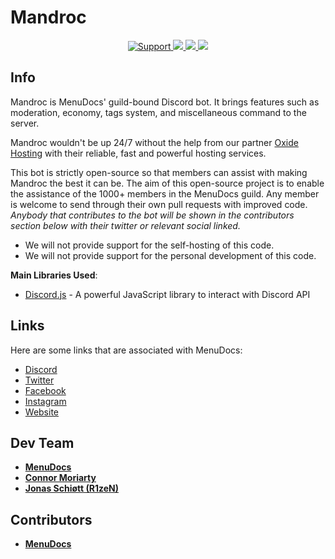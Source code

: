 # Mandroc

<div align="center">
    <a href="https://discord.gg/menudocs">
        <img src="https://img.shields.io/discord/416512197590777857.svg?colorB=Blue&logo=discord&label=Support&style=for-the-badge" alt="Support">
    </a>
    <a href="https://github.com/MenuDocs/Mandroc">
        <img src="https://img.shields.io/github/languages/top/MenuDocs/Mandroc-Rewrite.svg?style=for-the-badge">
    </a>
    <a href="https://github.com/MenuDocs/MenuDocs-Rewrite/issues">
        <img src="https://img.shields.io/github/issues/MenuDocs/Mandroc-Rewrite.svg?style=for-the-badge">
    </a>
    <a href="https://github.com/ionadev/image-gen-api/pulls">
        <img src="https://img.shields.io/github/issues-pr/MenuDocs/Mandroc-Rewrite.svg?style=for-the-badge">
    </a>
    <br>
</div>

## Info

Mandroc is MenuDocs' guild-bound Discord bot.
It brings features such as moderation, economy, tags system, and miscellaneous command to the server.

Mandroc wouldn't be up 24/7 without the help from our partner [Oxide Hosting](https://oxide.host "the official oxide site") with their reliable, fast and powerful hosting services.

This bot is strictly open-source so that members can assist with making Mandroc the best it can be.
The aim of this open-source project is to enable the assistance of the 1000+ members in the MenuDocs guild. Any member is welcome to send through their own pull requests with improved code.  
_Anybody that contributes to the bot will be shown in the contributors section below with their twitter or relevant social linked._

- We will not provide support for the self-hosting of this code.
- We will not provide support for the personal development of this code.

**Main Libraries Used**:

- [Discord.js](https://www.npmjs.com/package/discord.js) - A powerful JavaScript library to interact with Discord API

## Links

Here are some links that are associated with MenuDocs:

- [Discord](https://discord.gg/menudocs "Link to the official Discord Server.")
- [Twitter](https://menudocs.link/twitter "Link to the official Twitter.")
- [Facebook](https://menudocs.link/facebook "Link to the official facebook page.")
- [Instagram](https://menudocs.link/instagram "Link to the official instagram page.")
- [Website](https://menudocs.org/ "Link to the official Website.")

## Dev Team

- [**MenuDocs**](https://twitter.com/menudocs "MenuDocs' Twitter Account")
- [**Connor Moriarty**](https://github.com/strandxo "Connor's Github Account")
- [**Jonas Schiøtt (R1zeN)**](https://github.com/JonasSchiott "Jonas' Github Account")


## Contributors

- [**MenuDocs**](https://twitter.com/menudocs "MenuDocs' Twitter Account")
